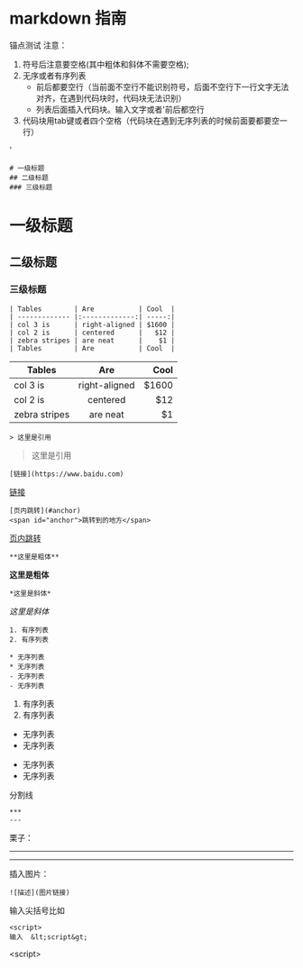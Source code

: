 # markdown 指南
<span id="anchor">锚点测试</span>
注意：

1. 符号后注意要空格(其中粗体和斜体不需要空格);
2. 无序或者有序列表
    - 前后都要空行（当前面不空行不能识别符号，后面不空行下一行文字无法对齐，在遇到代码块时，代码块无法识别）
    - 列表后面插入代码块。输入文字或者'前后都空行
3. 代码块用tab键或者四个空格（代码块在遇到无序列表的时候前面要都要空一行）

'

    # 一级标题
    ## 二级标题
    ### 三级标题
# 一级标题
## 二级标题
### 三级标题

    | Tables        | Are           | Cool  |
    | ------------- |:-------------:| -----:|
    | col 3 is      | right-aligned | $1600 |
    | col 2 is      | centered      |   $12 |
    | zebra stripes | are neat      |    $1 |
    | Tables        | Are           | Cool  |
| Tables        | Are           | Cool  |
| ------------- |:-------------:| -----:|
| col 3 is      | right-aligned | $1600 |
| col 2 is      | centered      |   $12 |
| zebra stripes | are neat      |    $1 |

    > 这里是引用
>这里是引用

    [链接](https://www.baidu.com)
[链接](https://www.baidu.com)

    [页内跳转](#anchor)
    <span id="anchor">跳转到的地方</span>
[页内跳转](#anchor)

    **这里是粗体**
**这里是粗体**

    *这里是斜体*
*这里是斜体*

    1. 有序列表
    2. 有序列表

    * 无序列表
    * 无序列表
    - 无序列表
    - 无序列表
1. 有序列表
2. 有序列表

* 无序列表
* 无序列表
- 无序列表
- 无序列表

分割线

    ***
    ---
栗子：
***
---

插入图片：

    ![描述](图片链接)

输入尖括号比如
    
    <script>
    输入  &lt;script&gt;
&lt;script&gt;









